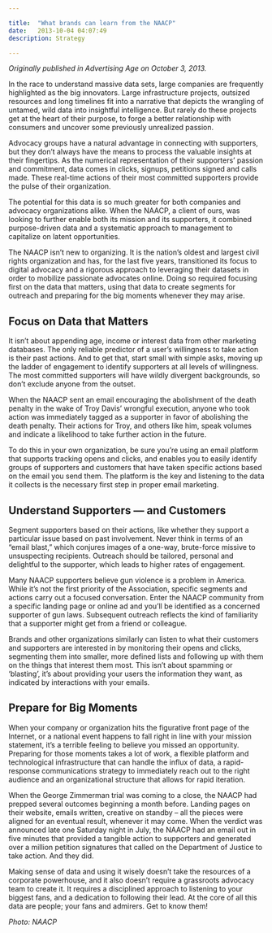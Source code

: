 ```yaml
---

title:  "What brands can learn from the NAACP"
date:   2013-10-04 04:07:49
description: Strategy

---
```


_Originally published in Advertising Age on October 3, 2013._

In the race to understand massive data sets, large companies are frequently highlighted as the big innovators. Large infrastructure projects, outsized resources and long timelines fit into a narrative that depicts the wrangling of untamed, wild data into insightful intelligence. But rarely do these projects get at the heart of their purpose, to forge a better relationship with consumers and uncover some previously unrealized passion.

Advocacy groups have a natural advantage in connecting with supporters, but they don’t always have the means to process the valuable insights at their fingertips. As the numerical representation of their supporters’ passion and commitment, data comes in clicks, signups, petitions signed and calls made. These real-time actions of their most committed supporters provide the pulse of their organization.

The potential for this data is so much greater for both companies and advocacy organizations alike. When the NAACP, a client of ours, was looking to further enable both its mission and its supporters, it combined purpose-driven data and a systematic approach to management to capitalize on latent opportunities.

The NAACP isn’t new to organizing. It is the nation’s oldest and largest civil rights organization and has, for the last five years, transitioned its focus to digital advocacy and a rigorous approach to leveraging their datasets in order to mobilize passionate advocates online. Doing so required focusing first on the data that matters, using that data to create segments for outreach and preparing for the big moments whenever they may arise.

## Focus on Data that Matters
It isn’t about appending age, income or interest data from other marketing databases. The only reliable predictor of a user’s willingness to take action is their past actions. And to get that, start small with simple asks, moving up the ladder of engagement to identify supporters at all levels of willingness. The most committed supporters will have wildly divergent backgrounds, so don’t exclude anyone from the outset.

When the NAACP sent an email encouraging the abolishment of the death penalty in the wake of Troy Davis’ wrongful execution, anyone who took action was immediately tagged as a supporter in favor of abolishing the death penalty. Their actions for Troy, and others like him, speak volumes and indicate a likelihood to take further action in the future.

To do this in your own organization, be sure you’re using an email platform that supports tracking opens and clicks, and enables you to easily identify groups of supporters and customers that have taken specific actions based on the email you send them. The platform is the key and listening to the data it collects is the necessary first step in proper email marketing.

## Understand Supporters — and Customers
Segment supporters based on their actions, like whether they support a particular issue based on past involvement. Never think in terms of an “email blast,” which conjures images of a one-way, brute-force missive to unsuspecting recipients. Outreach should be tailored, personal and delightful to the supporter, which leads to higher rates of engagement.

Many NAACP supporters believe gun violence is a problem in America. While it’s not the first priority of the Association, specific segments and actions carry out a focused conversation. Enter the NAACP community from a specific landing page or online ad and you’ll be identified as a concerned supporter of gun laws. Subsequent outreach reflects the kind of familiarity that a supporter might get from a friend or colleague.

Brands and other organizations similarly can listen to what their customers and supporters are interested in by monitoring their opens and clicks, segmenting them into smaller, more defined lists and following up with them on the things that interest them most. This isn’t about spamming or ‘blasting’, it’s about providing your users the information they want, as indicated by interactions with your emails.

## Prepare for Big Moments
When your company or organization hits the figurative front page of the Internet, or a national event happens to fall right in line with your mission statement, it’s a terrible feeling to believe you missed an opportunity. Preparing for those moments takes a lot of work, a flexible platform and technological infrastructure that can handle the influx of data, a rapid-response communications strategy to immediately reach out to the right audience and an organizational structure that allows for rapid iteration.

When the George Zimmerman trial was coming to a close, the NAACP had prepped several outcomes beginning a month before. Landing pages on their website, emails written, creative on standby – all the pieces were aligned for an eventual result, whenever it may come. When the verdict was announced late one Saturday night in July, the NAACP had an email out in five minutes that provided a tangible action to supporters and generated over a million petition signatures that called on the Department of Justice to take action. And they did.

Making sense of data and using it wisely doesn’t take the resources of a corporate powerhouse, and it also doesn’t require a grassroots advocacy team to create it. It requires a disciplined approach to listening to your biggest fans, and a dedication to following their lead. At the core of all this data are people; your fans and admirers. Get to know them!

_Photo: NAACP_